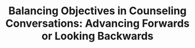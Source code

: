 ---
layout: publication
title: "Balancing Objectives in Counseling Conversations: Advancing Forwards or Looking Backwards"
website: "https://docs.google.com/document/d/1d3nAhSco4GRoL7hqbZ1vTxRqQgHpao9gJiyE8AH4c_0/edit?usp=sharing"
authors:
  - { id: 'justinez', tag: '' }
  - { id: 'cristiand', tag: '' }
venue: Proceedings of ACL, 2020. To appear.
---